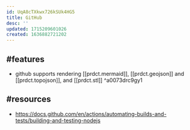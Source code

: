 ```yaml
---
id: UqA8cTXkwx726kSUk4HG5
title: GitHub
desc: ''
updated: 1715209601026
created: 1636882721202
---
```


## #features

- github supports rendering [[prdct.mermaid]], [[prdct.geojson]] and [[prdct.topojson]], and [[prdct.stl]] ^a0073drc9gy1

## #resources

- https://docs.github.com/en/actions/automating-builds-and-tests/building-and-testing-nodejs

